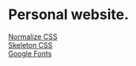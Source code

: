 # Personal website. 

[Normalize CSS](https://necolas.github.io/normalize.css/)  
[Skeleton CSS](http://getskeleton.com/)  
[Google Fonts](https://fonts.google.com/)  
